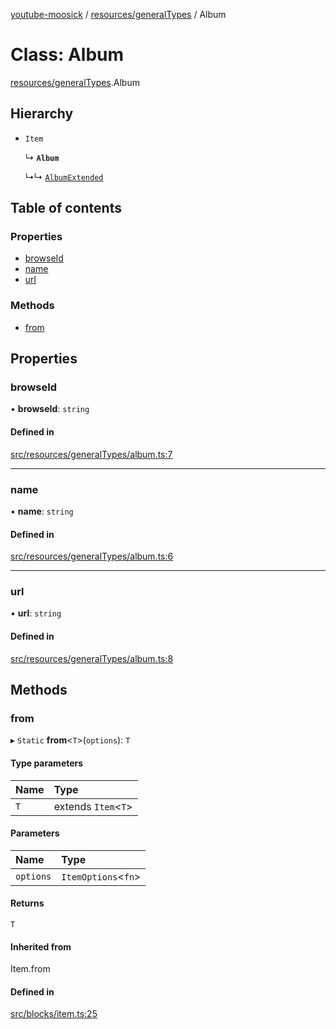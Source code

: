 [youtube-moosick](../README.md) / [resources/generalTypes](../modules/resources_generalTypes.md) / Album

# Class: Album

[resources/generalTypes](../modules/resources_generalTypes.md).Album

## Hierarchy

- `Item`

  ↳ **`Album`**

  ↳↳ [`AlbumExtended`](resources_generalTypes.AlbumExtended.md)

## Table of contents

### Properties

- [browseId](resources_generalTypes.Album.md#browseid)
- [name](resources_generalTypes.Album.md#name)
- [url](resources_generalTypes.Album.md#url)

### Methods

- [from](resources_generalTypes.Album.md#from)

## Properties

### browseId

• **browseId**: `string`

#### Defined in

[src/resources/generalTypes/album.ts:7](https://github.com/EvasiveXkiller/youtube-moosick/blob/cff01fc/src/resources/generalTypes/album.ts#L7)

___

### name

• **name**: `string`

#### Defined in

[src/resources/generalTypes/album.ts:6](https://github.com/EvasiveXkiller/youtube-moosick/blob/cff01fc/src/resources/generalTypes/album.ts#L6)

___

### url

• **url**: `string`

#### Defined in

[src/resources/generalTypes/album.ts:8](https://github.com/EvasiveXkiller/youtube-moosick/blob/cff01fc/src/resources/generalTypes/album.ts#L8)

## Methods

### from

▸ `Static` **from**<`T`\>(`options`): `T`

#### Type parameters

| Name | Type |
| :------ | :------ |
| `T` | extends `Item`<`T`\> |

#### Parameters

| Name | Type |
| :------ | :------ |
| `options` | `ItemOptions`<`fn`\> |

#### Returns

`T`

#### Inherited from

Item.from

#### Defined in

[src/blocks/item.ts:25](https://github.com/EvasiveXkiller/youtube-moosick/blob/cff01fc/src/blocks/item.ts#L25)
